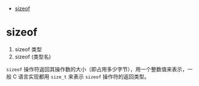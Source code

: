 <!-- TOC -->

- [sizeof](#sizeof)

<!-- /TOC -->

# sizeof

1. sizeof 类型
2. sizeof (类型名)

`sizeof` 操作符返回其操作数的大小（即占用多少字节），用一个整数值来表示，一般 C 语言实现都用 `size_t` 来表示 `sizeof` 操作符的返回类型。